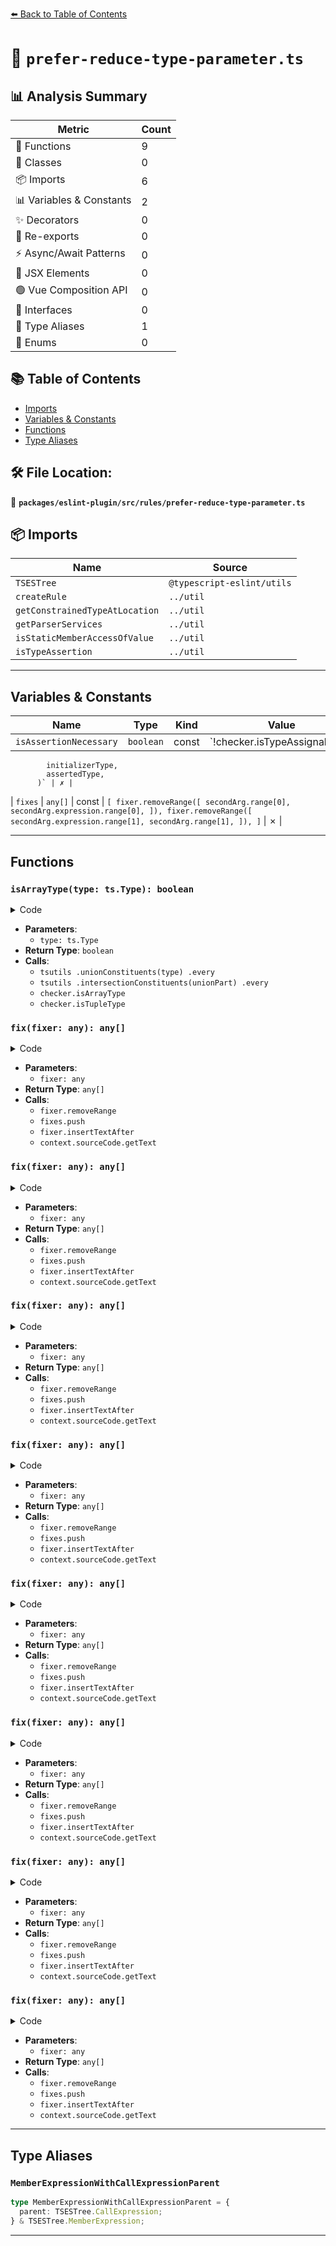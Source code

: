 [⬅️ Back to Table of Contents](../../../../index.md)

# 📄 `prefer-reduce-type-parameter.ts`

## 📊 Analysis Summary

| Metric | Count |
|--------|-------|
| 🔧 Functions | 9 |
| 🧱 Classes | 0 |
| 📦 Imports | 6 |
| 📊 Variables & Constants | 2 |
| ✨ Decorators | 0 |
| 🔄 Re-exports | 0 |
| ⚡ Async/Await Patterns | 0 |
| 💠 JSX Elements | 0 |
| 🟢 Vue Composition API | 0 |
| 📐 Interfaces | 0 |
| 📑 Type Aliases | 1 |
| 🎯 Enums | 0 |

## 📚 Table of Contents

- [Imports](#imports)
- [Variables & Constants](#variables-constants)
- [Functions](#functions)
- [Type Aliases](#type-aliases)

## 🛠️ File Location:
📂 **`packages/eslint-plugin/src/rules/prefer-reduce-type-parameter.ts`**

## 📦 Imports

| Name | Source |
|------|--------|
| `TSESTree` | `@typescript-eslint/utils` |
| `createRule` | `../util` |
| `getConstrainedTypeAtLocation` | `../util` |
| `getParserServices` | `../util` |
| `isStaticMemberAccessOfValue` | `../util` |
| `isTypeAssertion` | `../util` |


---

## Variables & Constants

| Name | Type | Kind | Value | Exported |
|------|------|------|-------|----------|
| `isAssertionNecessary` | `boolean` | const | `!checker.isTypeAssignableTo(
            initializerType,
            assertedType,
          )` | ✗ |
| `fixes` | `any[]` | const | `[
                fixer.removeRange([
                  secondArg.range[0],
                  secondArg.expression.range[0],
                ]),
                fixer.removeRange([
                  secondArg.expression.range[1],
                  secondArg.range[1],
                ]),
              ]` | ✗ |


---

## Functions

### `isArrayType(type: ts.Type): boolean`

<details><summary>Code</summary>

```ts
function isArrayType(type: ts.Type): boolean {
      return tsutils
        .unionConstituents(type)
        .every(unionPart =>
          tsutils
            .intersectionConstituents(unionPart)
            .every(t => checker.isArrayType(t) || checker.isTupleType(t)),
        );
    }
```
</details>

- **Parameters**:
  - `type: ts.Type`
- **Return Type**: `boolean`
- **Calls**:
  - `tsutils
        .unionConstituents(type)
        .every`
  - `tsutils
            .intersectionConstituents(unionPart)
            .every`
  - `checker.isArrayType`
  - `checker.isTupleType`
### `fix(fixer: any): any[]`

<details><summary>Code</summary>

```ts
fixer => {
              const fixes = [
                fixer.removeRange([
                  secondArg.range[0],
                  secondArg.expression.range[0],
                ]),
                fixer.removeRange([
                  secondArg.expression.range[1],
                  secondArg.range[1],
                ]),
              ];

              if (!callee.parent.typeArguments) {
                fixes.push(
                  fixer.insertTextAfter(
                    callee,
                    `<${context.sourceCode.getText(secondArg.typeAnnotation)}>`,
                  ),
                );
              }

              return fixes;
            }
```
</details>

- **Parameters**:
  - `fixer: any`
- **Return Type**: `any[]`
- **Calls**:
  - `fixer.removeRange`
  - `fixes.push`
  - `fixer.insertTextAfter`
  - `context.sourceCode.getText`
### `fix(fixer: any): any[]`

<details><summary>Code</summary>

```ts
fixer => {
              const fixes = [
                fixer.removeRange([
                  secondArg.range[0],
                  secondArg.expression.range[0],
                ]),
                fixer.removeRange([
                  secondArg.expression.range[1],
                  secondArg.range[1],
                ]),
              ];

              if (!callee.parent.typeArguments) {
                fixes.push(
                  fixer.insertTextAfter(
                    callee,
                    `<${context.sourceCode.getText(secondArg.typeAnnotation)}>`,
                  ),
                );
              }

              return fixes;
            }
```
</details>

- **Parameters**:
  - `fixer: any`
- **Return Type**: `any[]`
- **Calls**:
  - `fixer.removeRange`
  - `fixes.push`
  - `fixer.insertTextAfter`
  - `context.sourceCode.getText`
### `fix(fixer: any): any[]`

<details><summary>Code</summary>

```ts
fixer => {
              const fixes = [
                fixer.removeRange([
                  secondArg.range[0],
                  secondArg.expression.range[0],
                ]),
                fixer.removeRange([
                  secondArg.expression.range[1],
                  secondArg.range[1],
                ]),
              ];

              if (!callee.parent.typeArguments) {
                fixes.push(
                  fixer.insertTextAfter(
                    callee,
                    `<${context.sourceCode.getText(secondArg.typeAnnotation)}>`,
                  ),
                );
              }

              return fixes;
            }
```
</details>

- **Parameters**:
  - `fixer: any`
- **Return Type**: `any[]`
- **Calls**:
  - `fixer.removeRange`
  - `fixes.push`
  - `fixer.insertTextAfter`
  - `context.sourceCode.getText`
### `fix(fixer: any): any[]`

<details><summary>Code</summary>

```ts
fixer => {
              const fixes = [
                fixer.removeRange([
                  secondArg.range[0],
                  secondArg.expression.range[0],
                ]),
                fixer.removeRange([
                  secondArg.expression.range[1],
                  secondArg.range[1],
                ]),
              ];

              if (!callee.parent.typeArguments) {
                fixes.push(
                  fixer.insertTextAfter(
                    callee,
                    `<${context.sourceCode.getText(secondArg.typeAnnotation)}>`,
                  ),
                );
              }

              return fixes;
            }
```
</details>

- **Parameters**:
  - `fixer: any`
- **Return Type**: `any[]`
- **Calls**:
  - `fixer.removeRange`
  - `fixes.push`
  - `fixer.insertTextAfter`
  - `context.sourceCode.getText`
### `fix(fixer: any): any[]`

<details><summary>Code</summary>

```ts
fixer => {
              const fixes = [
                fixer.removeRange([
                  secondArg.range[0],
                  secondArg.expression.range[0],
                ]),
                fixer.removeRange([
                  secondArg.expression.range[1],
                  secondArg.range[1],
                ]),
              ];

              if (!callee.parent.typeArguments) {
                fixes.push(
                  fixer.insertTextAfter(
                    callee,
                    `<${context.sourceCode.getText(secondArg.typeAnnotation)}>`,
                  ),
                );
              }

              return fixes;
            }
```
</details>

- **Parameters**:
  - `fixer: any`
- **Return Type**: `any[]`
- **Calls**:
  - `fixer.removeRange`
  - `fixes.push`
  - `fixer.insertTextAfter`
  - `context.sourceCode.getText`
### `fix(fixer: any): any[]`

<details><summary>Code</summary>

```ts
fixer => {
              const fixes = [
                fixer.removeRange([
                  secondArg.range[0],
                  secondArg.expression.range[0],
                ]),
                fixer.removeRange([
                  secondArg.expression.range[1],
                  secondArg.range[1],
                ]),
              ];

              if (!callee.parent.typeArguments) {
                fixes.push(
                  fixer.insertTextAfter(
                    callee,
                    `<${context.sourceCode.getText(secondArg.typeAnnotation)}>`,
                  ),
                );
              }

              return fixes;
            }
```
</details>

- **Parameters**:
  - `fixer: any`
- **Return Type**: `any[]`
- **Calls**:
  - `fixer.removeRange`
  - `fixes.push`
  - `fixer.insertTextAfter`
  - `context.sourceCode.getText`
### `fix(fixer: any): any[]`

<details><summary>Code</summary>

```ts
fixer => {
              const fixes = [
                fixer.removeRange([
                  secondArg.range[0],
                  secondArg.expression.range[0],
                ]),
                fixer.removeRange([
                  secondArg.expression.range[1],
                  secondArg.range[1],
                ]),
              ];

              if (!callee.parent.typeArguments) {
                fixes.push(
                  fixer.insertTextAfter(
                    callee,
                    `<${context.sourceCode.getText(secondArg.typeAnnotation)}>`,
                  ),
                );
              }

              return fixes;
            }
```
</details>

- **Parameters**:
  - `fixer: any`
- **Return Type**: `any[]`
- **Calls**:
  - `fixer.removeRange`
  - `fixes.push`
  - `fixer.insertTextAfter`
  - `context.sourceCode.getText`
### `fix(fixer: any): any[]`

<details><summary>Code</summary>

```ts
fixer => {
              const fixes = [
                fixer.removeRange([
                  secondArg.range[0],
                  secondArg.expression.range[0],
                ]),
                fixer.removeRange([
                  secondArg.expression.range[1],
                  secondArg.range[1],
                ]),
              ];

              if (!callee.parent.typeArguments) {
                fixes.push(
                  fixer.insertTextAfter(
                    callee,
                    `<${context.sourceCode.getText(secondArg.typeAnnotation)}>`,
                  ),
                );
              }

              return fixes;
            }
```
</details>

- **Parameters**:
  - `fixer: any`
- **Return Type**: `any[]`
- **Calls**:
  - `fixer.removeRange`
  - `fixes.push`
  - `fixer.insertTextAfter`
  - `context.sourceCode.getText`

---

## Type Aliases

### `MemberExpressionWithCallExpressionParent`

```ts
type MemberExpressionWithCallExpressionParent = {
  parent: TSESTree.CallExpression;
} & TSESTree.MemberExpression;
```


---